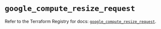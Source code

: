# `google_compute_resize_request`

Refer to the Terraform Registry for docs: [`google_compute_resize_request`](https://registry.terraform.io/providers/hashicorp/google/6.48.0/docs/resources/compute_resize_request).
